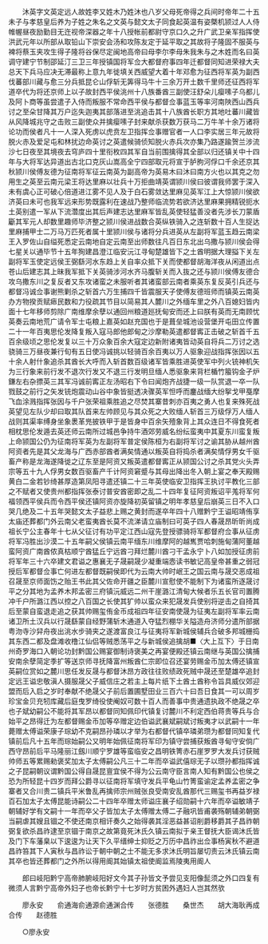 <!-- { "loadSidebar": true } -->
　　沐英字文英定远人故姓李又姓木乃姓沐也八岁父母死帝得之兵间时帝年二十五未子与孝慈皇后养为子姓之朱名之文英与懿文太子同食起英温有姿槩机颕过人人侍帷幄昼夜励勤目无迕视帝深器之年十八授帐前都尉守京口久之升广武卫亲军指挥使洪武元年以所部从取铅山下崇安会汤和攻陈友定于延平取之其故将子隆固不服英与裨将蔡玉夹攻生得子隆将谷保尽定闽地高帝曰母李尔李母朱我朱与之木姓而名曰英调守建宁节制邵延汀三卫三年授镇国将军佥大都督府事四年迁都督同知进荣禄大夫总天下兵马应决无滞最称上意九年徙填关西威望大着十年邓愈为征西将军英为副西伐蕃部川藏与愈三分兵抵昆仑山俘斩无筭得马牛十三余万开土数千里师还征西将军道卒代为将还京师上以子故封西平侯洮州十八族番酋三副使汪舒朵儿瘿嗉子乌都儿及阿卜商等虽尝遣子入侍而叛服不常命西平侯与都督佥事蓝玉等率河南陜西山西兵讨之至朵甘降其万户迄失迦夷其部落进至洮追击其十八族酋长职方其地吐蕃川藏皆从风降城兆守之击败三副使众并擒瘿嗉子封来献杀获数万获马二万牛羊十余万诸将论功而侯者凡十一人深入死虏以虎贲左卫指挥佥事赠官者一人口李实居三年元故将脱火赤及爱足屯和林扰边命英讨之英遣候骑侦知脱火赤兵次亦集乃路遂踰贺兰涉流沙七日夜至其境夜去穹庐四十里衔枚四其军自当前围擒得其全部以归还镇关中十四年与大将军达异道出古北口克灰山嵩高全宁四部取元将宣于胪朐河俘口千余还京其秋颕川侯傅友德为征南将军征云南英为副高帝为英易木曰沐曰南方火也以其克之勿用生之英至云南元梁王将达里麻以壮兵十万拒曲靖英谓颕川侯曰彼谓我师罢于深入未有虞心正可破心倍道进江雾不见人及于白石雾敛达里麻见英军江上大惊颕川侯欲济英曰未可也我军远来形势既露利在速战乃整师临流势若欲济达里麻果拥精锐扼水土英别遣一军从下流濳度出其后声建志达里麻军皆乱英使轻猛善没者先涉长刀蒙盾斸其军元人却数里趣师毕济整之颕川侯进战数合英纵铁骑入之连斩数十百人生捉达里麻捕甲士二万马万匹死者属十里颕川侯与诸将分兵进英从左副将军蓝玉趋云南梁王入罗佐山自缢死悉定云南地自定云南至出师数往凡百日东北出乌撒与颕川侯会得七星关以通毕节十五年狥建昌澄江临安沅江寻甸楚雄皆下之土酋明据大理搤下关左副将军玉使定远侯王弼繇河水东趋上关自率众抵下关而使都督胡海洋夜从闲道出点苍山后建志其上昧我军抵下关英骑涉河水齐马腹斩关而入抜之还与颕川侯傅友德合攻乌撒东川之复反者又东攻诸蛮之未服听者其诸蛮部云南者乘英东复反英引兵还与都督冯诚佥事谢熊剿杀之斩首六万生捕四千皆震服天子使傅友德班师而镇英云南英办方物揆贡赋瘱民数和力役疏其节目以简易其人麓川之外缅车里之外八百媳妇皆内面十七年移师剪除广南维摩余孽以通回州粮道廵抚甸安而还上曰朕有英而无南顾忧英奏云南地荒广请令军士屯粮上嘉英如赵充国也于是葺垒城池设营堡开屯田立传置二十一年百夷思伦发降复叛入寇马郎他郎甸之沙摩勒英遣都督寗正击破之斩首千五百余级顷之思伦发复以三十万众象百余大寇定边新附诸夷皆动英自将兵二万讨之选骁骑三万昼夜兼行旬有五日使冯诚挑以轻骑百余百夷以万人驱象迎战指挥张因以五十余人射什象追杀其酋长大呼而入斩首数百级诸军皆乘胜进英使军中列火铳神机矢为三行象来前行发不退次行发又不退三行发明旦缅人悉驱象来背栏楯竹箙钩金孑炉鎌左右杂摽英三其军冯诚前寗正左汤昭右下令曰闻炮齐战捷一级一队赏退一卒一队戮鼓之前行之矢发铳炮震动山谷中象皆挺透决骤英军怛呼而鏖战缅大纷挐戈甲戞摩飞血涂溅指挥张因与千户张荣祖乘胜追之尽焚其寨昔刺亦百夷之勇人也复来殊死战英望见左队少却曰取其队首来左帅顾见与其众死之大败缅人斩首三万级俘万人缅人战则其渠率缚身坐象褁革兠披铁甲于是皆身中百余矢殪象背上其众连日不得食死者相枕思伦发遁去英还师云南所过城邑争持牛酒郊劳威名纷纭蛮夷中其夏东川蛮复叛上命颕国公仍为征南将军英为左副将军普定侯陈桓为右副将军讨之谕其胁从越州酋阿资者先是其父龙海与广西赤部酋者满矣情通以叛英自将捣杀者满矣情俘男女千驱畜产称是龙海遂降徙之辽东至是阿资又叛英遣都督寗正从颕国公讨之杀其党火头弄宗等五十九人俘男女数百驱畜产千计阿资窘蹙与其母出降出冬入朝上宴之奉天殿赐黄白二金若钞绮甚厚造第凤阳寻遣还镇二十三年英使临安卫指挥王执讨平教化三部之不赋者又使贵州都指挥张泰讨普安酋密即之乱二十四年复征阿资叛诏平羗将军何福领西平侯兵而令西平侯还镇阿资亦旋降初英留镇之明年孝慈皇后崩英三日不入口哭几绝及二十五年哭懿文太子益悲上赐之黄封而遂卒年四十八赠黔宁王谥昭靖侑享太庙还葬都门外云南父老蛮夷酋长莫不流涕请立庙制曰可英子四人春晟昂昕昕尚成祖长宁公主春年十七从父征讨有功平定江西山寇先登授骠骑将军都督府佥事从征虏将军冯胜出沙漠二十五年嗣父侯镇云南平缅东川维摩阿的越嶲贾哈刺施甸蒲阿董越蛮阿资广南酋侬真枯顺宁酋猛丘宁远酋刁拜烂麓川酋刁干孟永宁卜八如加授征虏前将军年三十六卒建文君谥之惠襄无子晟嗣晟少凝重端悫读书敏记高皇帝甚重之弱冠授后军都督佥事亡何进左都督既嗣侯即代为云南大帅时岷王之国云南与晟交恶成祖召晟至京师面饬之贻王书此其父佐命开疆之臣麓川宣慰使不能制下为诸蛮所逐晟讨平之分其地为孟养木邦孟密三府镇沅威远二州干崖潞江清甸大候者乐五长官司置腾冲千户所潞江西以控之八百国之长使其犷帅以蛮众来犯晟发兵使别将逆击之自掎其后至蒙自蛮退走追之获其帅赐玺侑金币成祖四年征安南使晟为征夷左副将军率云南诸卫所土汉兵以行晟繇蒙自经野蒲斩木通道入夺猛烈棚华关隘造舟济师分遣所部据粤沕寺沙舁舟夜出洮水步骑夹之遂渡富良江与征夷将军新城侯辅兵合破多邦城栅捣其东西二都及盘滩收橹江仙侣等贼悉荡平之与新城侯追擒胡■〈大上互下〉于日南州奇罗海口入朝论功封黔国公赐宴御制诗褒美之再宴便殿还镇云南继与英国公擒捕安南余孽简定季扩等送京师寻抚降富州叛酋仁宗即位召还宴劳赐金币加太傅还镇宣英嗣位赏如之麓川思任发反晟与都督沐昂方政往往败绩政死贼中晟还至楚雄卒追封定远王谥忠敬滇人摄服晟父子威信庄之若主上每片纸下土酋土酋称令旨具威仪郊迎盟而后入启之岁时奉献不绝晟父子前后置圃墅田业三百六十曰吾日食其一可以周岁珍宝金贝充牣库藏后庭曳罗绮役使阉奴可数十百人而善事中贵通遗执政不绝晟之卒也子斌幼嗣公不能将其军昂以都督同知佩印代镇复讨麓川不利定西伯蒋贵等兵与合始平之昂得迁为左都督赐金币加等卒赠定边伯谥武襄斌嗣斌讨叛夷才以武嗣十一年薨赠太傅谥荣康子琮幼不克嗣昂孙璘以才举为右都督代镇卒璘弟瓒为都督同知复代镇前后凡十五年而琮始嗣公又明年始佩征南将军印为镇守尝捕获叛酋寻甸守安倘广西守昂前后平马隆丽江劔川顺宁罗雄等蛮临安之昌明铁箐赤石崖罗罗大发兵讨获贼帅师五等累赐勑褒奖加太子太傅嗣公凡三十二年而卒谥武僖琮无子以瓒孙都指挥诚之子昆嗣朝议谓黔国公得自晟昆亶宜侯不得为公云南守臣言南人知有黔国公也侯之恐为所轻昆十四岁而拜公爵寻以征南将军填守发兵平龟山竹箐蛮谕定孟养孟密之争寨者又合川贵二镇兵平米鲁乱再擒师宗州贼张良受南安乱酋那代三赐玺书再益岁禄百石加太子太傅昆能诗嗣公二十四年卒赠太师谥庄襄子绍勋嗣十六年而卒谥敏靖子朝辅好学有文嗣十一年而卒父子皆加太子太傅赠太傅二子融巩皆甫袭殇朝辅弟朝弼当嗣虐其嫂且锢之不使还南京相讦奏久之始得袭其淫恶益甚诏削爵移爵其子昌祚朝弼复欲杀昌祚逮至京锢于南京之故第竟死沐氏久镇云南拟于亲王督抚大臣谒沐氏皆及门下车藩臬以下逡逡为让天下久平缙绅士抑贬之万历中昌祚出佥事杨寅秋不避道昌祚笞其下人寅秋与昌祚讼于朝中朝之士不能无多求沐氏明旨屡切责云沐氏镇云南其卒也皆还葬都门之外所以得用阍其始镇太祖使阍监焉陵夷用阍人 

　　郎曰岐阳黔宁高帝肺腑岐阳好文今其子孙皆文予尝见支阳像髭须之外口四复有微须人言黔宁高帝外妇子也帝长黔宁十七岁时方贫困外遇妇人岂其然欤 

　　廖永安　　俞通海俞通源俞通渊合传　　张德胜　　桑世杰　　胡大海耿再成合传　　赵德胜 

　　○廖永安 

